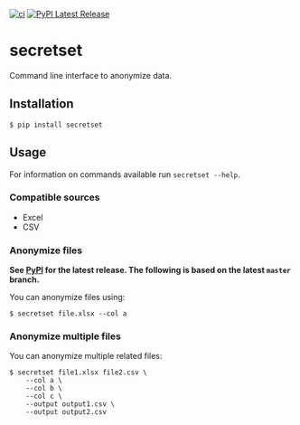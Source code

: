 [![ci](https://github.com/cnpryer/secretset/workflows/ci/badge.svg)](https://github.com/cnpryer/secretset/actions)
[![PyPI Latest Release](https://img.shields.io/pypi/v/secretset.svg)](https://pypi.org/project/secretset/)

# secretset

Command line interface to anonymize data.

## Installation

```console
$ pip install secretset
```

## Usage

For information on commands available run `secretset --help`.

### Compatible sources

- Excel
- CSV

### Anonymize files

**See [PyPI](https://pypi.org/project/secretset/) for the latest release. The following is based on the latest `master` branch.**

You can anonymize files using:

```
$ secretset file.xlsx --col a
```

### Anonymize multiple files

You can anonymize multiple related files:

```
$ secretset file1.xlsx file2.csv \
    --col a \
    --col b \
    --col c \
    --output output1.csv \
    --output output2.csv
```
